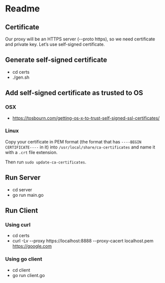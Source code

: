 # Readme

## Certificate

Our proxy will be an HTTPS server (--proto https), so we need certificate and private key. Let’s use self-signed certificate.

## Generate self-signed certificate

* cd certs
* ./gen.sh

## Add self-signed certificate as trusted to OS

### OSX
* https://tosbourn.com/getting-os-x-to-trust-self-signed-ssl-certificates/

### Linux
Copy your certificate in PEM format (the format that has ```----BEGIN CERTIFICATE----``` in it) into ```/usr/local/share/ca-certificates``` and name it with a ```.crt``` file extension.

Then run ```sudo update-ca-certificates```.



## Run Server
* cd server
* go run main.go

## Run Client

### Using curl
* cd certs
* curl -Lv --proxy https://localhost:8888 --proxy-cacert localhost.pem https://google.com

### Using go client
* cd client
* go run client.go
